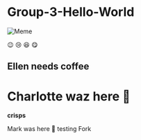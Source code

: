 # Group-3-Hello-World

![Meme](https://images.axios.com/ZbeSZSSat4fjdWp_cwtA3ISGsQQ=/0x0:2300x1294/1920x1080/2018/06/04/1528121367774.jpg)

:wink: :cry: :laughing: :yum:

## Ellen needs coffee

Charlotte waz here 🐶
=======
**crisps**

Mark was here 🐡
testing Fork
